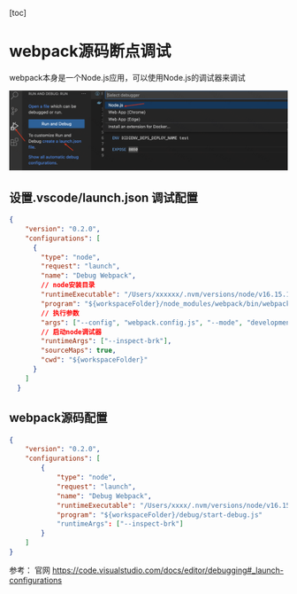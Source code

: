 [toc]

# webpack源码断点调试

webpack本身是一个Node.js应用，可以使用Node.js的调试器来调试

![image-20231009140601073](../img/image-20231009140601073.png)

## 设置.vscode/launch.json 调试配置

```json
{
    "version": "0.2.0",
    "configurations": [
      {
        "type": "node",
        "request": "launch",
        "name": "Debug Webpack",
        // node安装目录
        "runtimeExecutable": "/Users/xxxxxx/.nvm/versions/node/v16.15.1/bin/node",
        "program": "${workspaceFolder}/node_modules/webpack/bin/webpack.js",
        // 执行参数
        "args": ["--config", "webpack.config.js", "--mode", "development"],
        // 启动node调试器
        "runtimeArgs": ["--inspect-brk"], 
        "sourceMaps": true,
        "cwd": "${workspaceFolder}"
      }
    ]
  }
```

## webpack源码配置

```json
{
    "version": "0.2.0",
    "configurations": [
        {
            "type": "node",
            "request": "launch",
            "name": "Debug Webpack",
            "runtimeExecutable": "/Users/xxxx/.nvm/versions/node/v16.15.1/bin/node",
            "program": "${workspaceFolder}/debug/start-debug.js"
            "runtimeArgs": ["--inspect-brk"]
        }
    ]
}
```





参考： 官网 https://code.visualstudio.com/docs/editor/debugging#_launch-configurations

